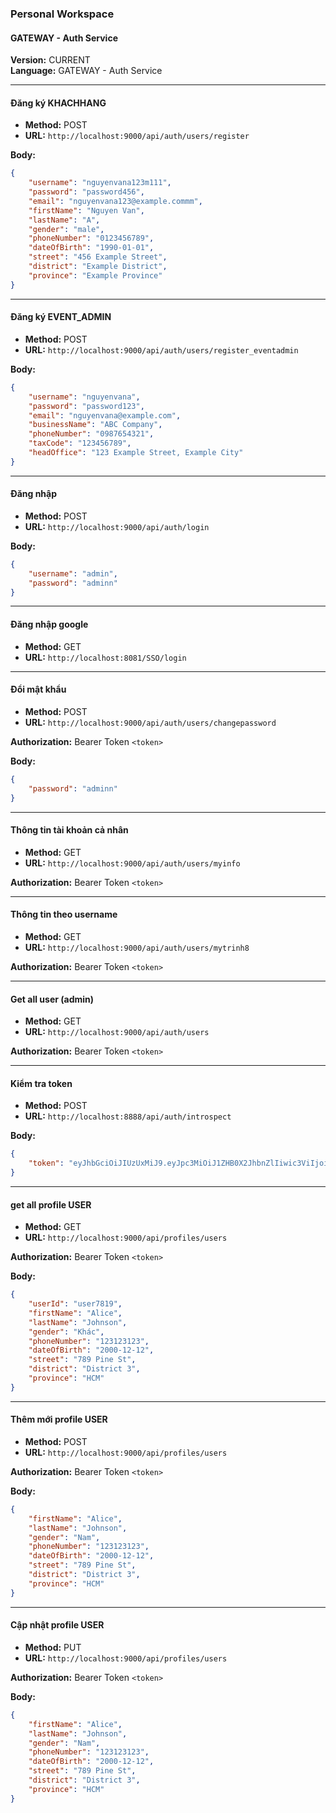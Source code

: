 ### Personal Workspace

#### GATEWAY - Auth Service
**Version:** CURRENT  
**Language:** GATEWAY - Auth Service

---

#### Đăng ký KHACHHANG
- **Method:** POST
- **URL:** `http://localhost:9000/api/auth/users/register`

**Body:**
```json
{
    "username": "nguyenvana123m111",
    "password": "password456",
    "email": "nguyenvana123@example.commm",
    "firstName": "Nguyen Van",
    "lastName": "A",
    "gender": "male",
    "phoneNumber": "0123456789",
    "dateOfBirth": "1990-01-01",
    "street": "456 Example Street",
    "district": "Example District",
    "province": "Example Province"
}
```

---

#### Đăng ký EVENT_ADMIN
- **Method:** POST
- **URL:** `http://localhost:9000/api/auth/users/register_eventadmin`

**Body:**
```json
{
    "username": "nguyenvana",
    "password": "password123",
    "email": "nguyenvana@example.com",
    "businessName": "ABC Company",
    "phoneNumber": "0987654321",
    "taxCode": "123456789",
    "headOffice": "123 Example Street, Example City"
}
```

---

#### Đăng nhập
- **Method:** POST
- **URL:** `http://localhost:9000/api/auth/login`

**Body:**
```json
{
    "username": "admin",
    "password": "adminn"
}
```

---

#### Đăng nhập google
- **Method:** GET
- **URL:** `http://localhost:8081/SSO/login`

---

#### Đổi mật khẩu
- **Method:** POST
- **URL:** `http://localhost:9000/api/auth/users/changepassword`

**Authorization:**
Bearer Token `<token>`

**Body:**
```json
{
    "password": "adminn"
}
```

---

#### Thông tin tài khoản cả nhân
- **Method:** GET
- **URL:** `http://localhost:9000/api/auth/users/myinfo`

**Authorization:**
Bearer Token `<token>`

---

#### Thông tin theo username
- **Method:** GET
- **URL:** `http://localhost:9000/api/auth/users/mytrinh8`

**Authorization:**
Bearer Token `<token>`

---

#### Get all user (admin)
- **Method:** GET
- **URL:** `http://localhost:9000/api/auth/users`

**Authorization:**
Bearer Token `<token>`

---

#### Kiểm tra token
- **Method:** POST
- **URL:** `http://localhost:8888/api/auth/introspect`

**Body:**
```json
{
    "token": "eyJhbGciOiJIUzUxMiJ9.eyJpc3MiOiJ1ZHB0X2JhbnZlIiwic3ViIjoibXl0cmluaDgiLCJleHAiOjE3MTg5MjI1NjIsImlhdCI6MTcxODgzNjE2Miwic2NvcGUiOiJVU0VSIn0.LUbO9Mo2dWEIVEaNfeQ1rXSToxLsEDxmnA-HYHTgx1MNNW_DYSExczLVTWJ-qD9VY8UuWcMZ9aT79BBnGN2K7Q"
}
```

---

#### get all profile USER
- **Method:** GET
- **URL:** `http://localhost:9000/api/profiles/users`

**Authorization:**
Bearer Token `<token>`

**Body:**
```json
{
    "userId": "user7819",
    "firstName": "Alice",
    "lastName": "Johnson",
    "gender": "Khác",
    "phoneNumber": "123123123",
    "dateOfBirth": "2000-12-12",
    "street": "789 Pine St",
    "district": "District 3",
    "province": "HCM"
}
```

---

#### Thêm mới profile USER
- **Method:** POST
- **URL:** `http://localhost:9000/api/profiles/users`

**Authorization:**
Bearer Token `<token>`

**Body:**
```json
{
    "firstName": "Alice",
    "lastName": "Johnson",
    "gender": "Nam",
    "phoneNumber": "123123123",
    "dateOfBirth": "2000-12-12",
    "street": "789 Pine St",
    "district": "District 3",
    "province": "HCM"
}
```

---

#### Cập nhật profile USER
- **Method:** PUT
- **URL:** `http://localhost:9000/api/profiles/users`

**Authorization:**
Bearer Token `<token>`

**Body:**
```json
{
    "firstName": "Alice",
    "lastName": "Johnson",
    "gender": "Nam",
    "phoneNumber": "123123123",
    "dateOfBirth": "2000-12-12",
    "street": "789 Pine St",
    "district": "District 3",
    "province": "HCM"
}
```
